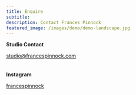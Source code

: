 ```yaml
---
title: Enquire
subtitle: 
description: Contact Frances Pinnock
featured_image: /images/demo/demo-landscape.jpg
---
```


**Studio Contact**

<studio@francespinnock.com>
<br />
<br />
<br />
**Instagram**

[francespinnock](https://www.instagram.com/francespinnock)
